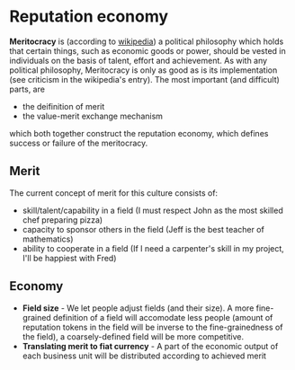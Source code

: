 # Reputation economy

**Meritocracy** is (according to [wikipedia](https://en.wikipedia.org/wiki/Meritocracy)) a political philosophy which holds that certain things, such as economic goods or power, should be vested in individuals on the basis of talent, effort and achievement. 
As with any political philosophy, Meritocracy is only as good as is its implementation (see criticism in the wikipedia's entry). The most important (and difficult) parts, are

- the deifinition of merit
- the value-merit exchange mechanism

which both together construct the reputation economy, which defines success or failure of the meritocracy.

## Merit

The current concept of merit for this culture consists of:

- skill/talent/capability in a field (I must respect John as the most skilled chef preparing pizza)
- capacity to sponsor others in the field (Jeff is the best teacher of mathematics)
- ability to cooperate in a field (If I need a carpenter's skill in my project, I'll be happiest with Fred)

## Economy

- **Field size** - We let people adjust fields (and their size). A more fine-grained definition of a field will accomodate less people (amount of reputation tokens in the field will be inverse to the fine-grainedness of the field),
a coarsely-defined field will be more competitive.
- **Translating merit to fiat currency** - A part of the economic output of each business unit will be distributed according to achieved merit
